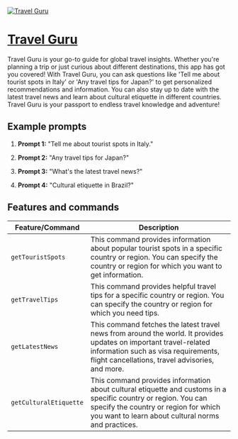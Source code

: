 [![Travel Guru](https://files.oaiusercontent.com/file-QZppoSq1xSDHfN9gOuDxXbxB?se=2123-10-17T00%3A27%3A49Z&sp=r&sv=2021-08-06&sr=b&rscc=max-age%3D31536000%2C%20immutable&rscd=attachment%3B%20filename%3Db415c457-e5b1-46b1-b489-64c3d82f3edc.png&sig=2aA03O/rdBmBoBSRQBEHUBCT59RNaxIpMARVf4maovU%3D)](https://chat.openai.com/g/g-VRjFkxEYs-travel-guru)

# [Travel Guru](https://chat.openai.com/g/g-VRjFkxEYs-travel-guru)

Travel Guru is your go-to guide for global travel insights. Whether you're planning a trip or just curious about different destinations, this app has got you covered! With Travel Guru, you can ask questions like 'Tell me about tourist spots in Italy' or 'Any travel tips for Japan?' to get personalized recommendations and information. You can also stay up to date with the latest travel news and learn about cultural etiquette in different countries. Travel Guru is your passport to endless travel knowledge and adventure!

## Example prompts

1. **Prompt 1:** "Tell me about tourist spots in Italy."

2. **Prompt 2:** "Any travel tips for Japan?"

3. **Prompt 3:** "What's the latest travel news?"

4. **Prompt 4:** "Cultural etiquette in Brazil?"


## Features and commands

| Feature/Command | Description |
| --- | --- |
| `getTouristSpots` | This command provides information about popular tourist spots in a specific country or region. You can specify the country or region for which you want to get information. |
| `getTravelTips` | This command provides helpful travel tips for a specific country or region. You can specify the country or region for which you need tips. |
| `getLatestNews` | This command fetches the latest travel news from around the world. It provides updates on important travel-related information such as visa requirements, flight cancellations, travel advisories, and more. |
| `getCulturalEtiquette` | This command provides information about cultural etiquette and customs in a specific country or region. You can specify the country or region for which you want to learn about cultural norms and practices. |